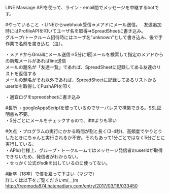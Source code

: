 LINE Massage APIを使って、ライン・email間でメッセージを中継するbotです。

#やっていること
・LINEからwebhook受信⇒メアドにメール送信。  
友達追加時にはProfileAPIを叩いてユーザ名を取得⇒SpreadSheetに書き込み。  
グループ/トークルーム招待時にはユーザ名"unknown"として書き込み、後で手作業で名前を書き込む（泣）。  
  
・メアドからGmailにメール送信⇒5分に1回メールを検索して指定のメアドからの新規メールがあればline送信  
メールの題名が「友達一覧」であれば、SpreadSheetに記録してある友達のリストを返信する  
メールの題名がそれ以外であれば、SpreadSheetに記録してあるリストからuserIdを取得してPushAPIを叩く  
  
・適宜ログをspreedsheetに書き込み  
  
#長所
・googleAppsScriptを使っているのでサーバレスで構築できる。SSL証明書も不要。  
・5分ごとにメールをチェックするので、iftttよりも早い  
  
#欠点
・プログラムの実行にかかる時間が割と長く(3-4秒)、高頻度でやりとりしたときにちゃんと実行されるか不安。それもあって1分ごとではなく5分ごとに実行している。  
・APIの仕様上、グループ・トークルームではメッセージ発信者のuserIdが取得できないため、発信者がわからない。  
・せっかく公式がsdkを出しているのに使ってない。  
  
#新卒（18卒）で僕を雇って下さい（マジで）  
詳しくは以下をご覧くださいm(__)m  
http://freqmodu874.hatenadiary.com/entry/2017/03/16/033450
